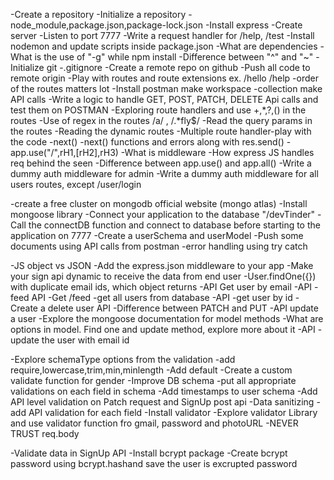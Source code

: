 -Create a repository
-Initialize a repository
-node_module,package.json,package-lock.json
-Install express
-Create server
-Listen to port 7777
-Write a request handler for /help, /test
-Install nodemon and update scripts inside package.json
-What are dependencies
-What is the use of "-g" while npm install
-Difference between "^" and "~"
-Initialize  git
-.gitignore
-Create a remote repo on github
-Push all code to remote origin
-Play with routes and route extensions ex. /hello /help
-order of the routes matters lot
-Install postman make workspace -collection make API calls
-Write a logic to handle GET, POST, PATCH, DELETE Api calls and test them on POSTMAN
-Exploring route handlers and use +,*,?,() in the routes
-Use of regex in the routes /a/ , /.*fly$/
-Read the query params in the routes
-Reading the dynamic routes
-Multiple route handler-play with the code
-next()
-next() functions and errors along with res.send()
-app.use("/",rH1,[rH2],rH3)
-What is middleware
-How express JS handles req behind the seen
-Difference between app.use() and app.all()
-Write a dummy auth middleware for admin
-Write a dummy auth middleware for all users routes, except /user/login 

-create a free cluster on mongodb official website (mongo atlas)
-Install mongoose library
-Connect your application to the database "<URL>/devTinder"
-Call the connectDB function and connect to database before starting to the application on 7777
-Create a userSchema and userModel
-Push some documents using API calls from postman
-error handling using try catch

-JS object vs JSON
-Add the express.json middleware to your app
-Make your sign api dynamic to receive the data from end user
-User.findOne({}) with duplicate email ids, which object returns
-API Get user by email
-API -feed API -Get /feed -get all users from database
-API -get user by id
-Create a delete user API
-Difference between PATCH and PUT
-API update a user
-Explore the mongoose documentation for model methods
-What are options in model. Find one and update method, explore more about it
-API -update the user with email id

-Explore schemaType options from the validation
-add require,lowercase,trim,min,minlength
-Add default
-Create a custom validate function for gender
-Improve DB schema -put all appropriate validations on each field in schema
-Add timestamps to user schema
-Add API level validation on Patch request and SignUp post api
-Data sanitizing -add API validation for each field
-Install validator
-Explore validator Library and use validator function fro gmail, password and photoURL
-NEVER TRUST req.body

-Validate data in SignUp API
-Install bcrypt package
-Create bcrypt password using bcrypt.hashand save the user is excrupted password